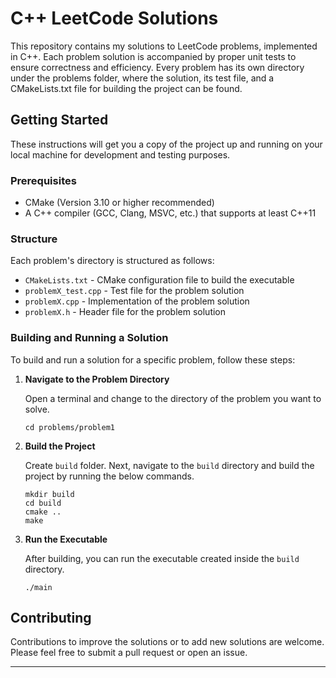 # C++ LeetCode Solutions

This repository contains my solutions to LeetCode problems, implemented in C++. Each problem solution is accompanied by proper unit tests to ensure correctness and efficiency. Every problem has its own directory under the problems folder, where the solution, its test file, and a CMakeLists.txt file for building the project can be found.

## Getting Started

These instructions will get you a copy of the project up and running on your local machine for development and testing purposes.

### Prerequisites

- CMake (Version 3.10 or higher recommended)
- A C++ compiler (GCC, Clang, MSVC, etc.) that supports at least C++11

### Structure

Each problem's directory is structured as follows:

- `CMakeLists.txt` - CMake configuration file to build the executable
- `problemX_test.cpp` - Test file for the problem solution
- `problemX.cpp` - Implementation of the problem solution
- `problemX.h` - Header file for the problem solution

### Building and Running a Solution

To build and run a solution for a specific problem, follow these steps:

1. **Navigate to the Problem Directory**

   Open a terminal and change to the directory of the problem you want to solve.

   ```
   cd problems/problem1
   ```

2. **Build the Project**

   Create `build` folder. Next, navigate to the `build` directory and build the project by running the below commands.

   ```
   mkdir build
   cd build
   cmake ..
   make
   ```

4. **Run the Executable**

   After building, you can run the executable created inside the `build` directory.

   ```
   ./main
   ```

## Contributing

Contributions to improve the solutions or to add new solutions are welcome. Please feel free to submit a pull request or open an issue.


---
